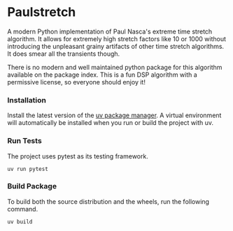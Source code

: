 # Paulstretch

A modern Python implementation of Paul Nasca's extreme time stretch algorithm. It allows for extremely high stretch factors like 10 or 1000 without introducing the unpleasant grainy artifacts of other time stretch algorithms. It does smear all the transients though.

There is no modern and well maintained python package for this algorithm available on the package index. This is a fun DSP algorithm with a permissive license, so everyone should enjoy it!

### Installation

Install the latest version of the [uv package manager](https://docs.astral.sh/uv/). A virtual environment will automatically be installed when you run or build the project with uv.

### Run Tests

The project uses pytest as its testing framework. 

`uv run pytest`

### Build Package

To build both the source distribution and the wheels, run the following command.

`uv build`